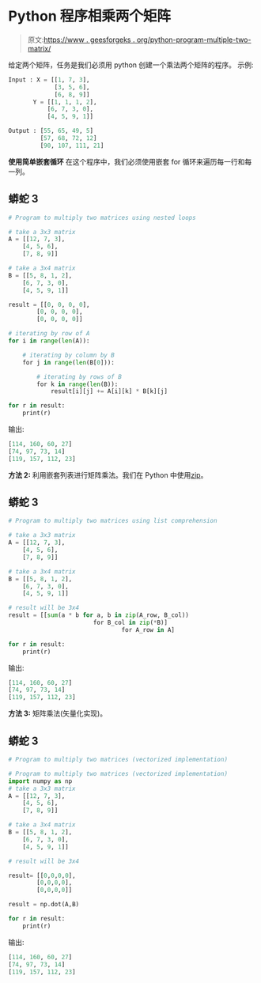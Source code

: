 # Python 程序相乘两个矩阵

> 原文:[https://www . geesforgeks . org/python-program-multiple-two-matrix/](https://www.geeksforgeeks.org/python-program-multiply-two-matrices/)

给定两个矩阵，任务是我们必须用 python 创建一个乘法两个矩阵的程序。
示例:

```py
Input : X = [[1, 7, 3],
             [3, 5, 6],
             [6, 8, 9]]
       Y = [[1, 1, 1, 2],
           [6, 7, 3, 0],
           [4, 5, 9, 1]]

Output : [55, 65, 49, 5]
         [57, 68, 72, 12]
         [90, 107, 111, 21]
```

**使用简单嵌套循环**
在这个程序中，我们必须使用嵌套 for 循环来遍历每一行和每一列。

## 蟒蛇 3

```py
# Program to multiply two matrices using nested loops

# take a 3x3 matrix
A = [[12, 7, 3],
    [4, 5, 6],
    [7, 8, 9]]

# take a 3x4 matrix   
B = [[5, 8, 1, 2],
    [6, 7, 3, 0],
    [4, 5, 9, 1]]

result = [[0, 0, 0, 0],
        [0, 0, 0, 0],
        [0, 0, 0, 0]]

# iterating by row of A
for i in range(len(A)):

    # iterating by column by B
    for j in range(len(B[0])):

        # iterating by rows of B
        for k in range(len(B)):
            result[i][j] += A[i][k] * B[k][j]

for r in result:
    print(r)
```

输出:

```py
[114, 160, 60, 27]
[74, 97, 73, 14]
[119, 157, 112, 23]
```

**方法 2:** 利用嵌套列表进行矩阵乘法。我们在 Python 中使用[zip](https://www.geeksforgeeks.org/using-iterations-in-python-effectively/)。

## 蟒蛇 3

```py
# Program to multiply two matrices using list comprehension

# take a 3x3 matrix
A = [[12, 7, 3],
    [4, 5, 6],
    [7, 8, 9]]

# take a 3x4 matrix
B = [[5, 8, 1, 2],
    [6, 7, 3, 0],
    [4, 5, 9, 1]]

# result will be 3x4
result = [[sum(a * b for a, b in zip(A_row, B_col))
                        for B_col in zip(*B)]
                                for A_row in A]

for r in result:
    print(r)
```

输出:

```py
[114, 160, 60, 27]
[74, 97, 73, 14]
[119, 157, 112, 23]
```

**方法 3:** 矩阵乘法(矢量化实现)。

## 蟒蛇 3

```py
# Program to multiply two matrices (vectorized implementation)

# Program to multiply two matrices (vectorized implementation)
import numpy as np
# take a 3x3 matrix
A = [[12, 7, 3],
    [4, 5, 6],
    [7, 8, 9]]

# take a 3x4 matrix
B = [[5, 8, 1, 2],
    [6, 7, 3, 0],
    [4, 5, 9, 1]]

# result will be 3x4

result= [[0,0,0,0],
        [0,0,0,0],
        [0,0,0,0]]

result = np.dot(A,B)

for r in result:
    print(r)
```

输出:

```py
[114, 160, 60, 27]
[74, 97, 73, 14]
[119, 157, 112, 23]
```